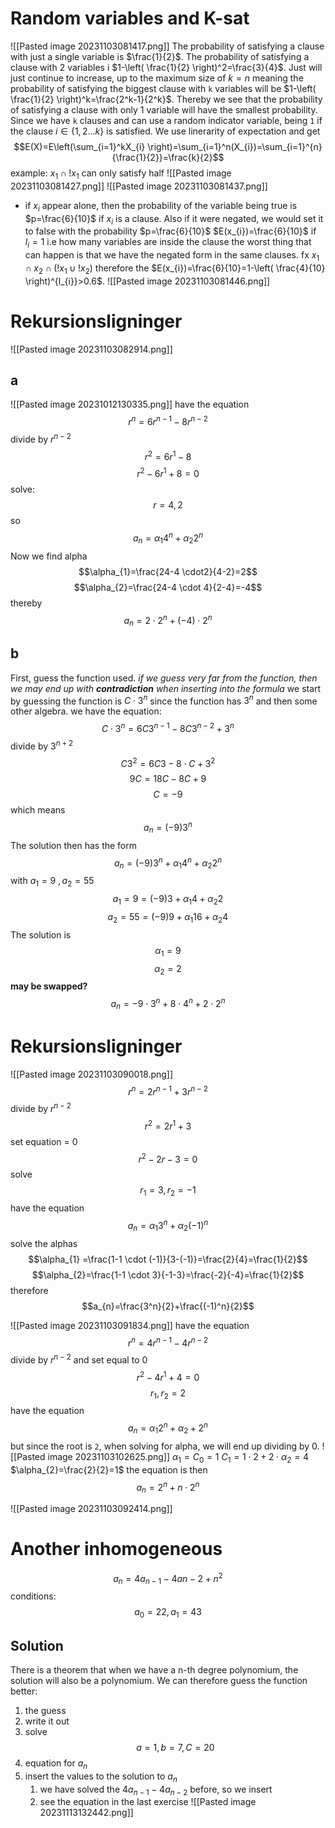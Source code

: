 # Random variables and K-sat
![[Pasted image 20231103081417.png]]
The probability of satisfying a clause with just a single variable is $\frac{1}{2}$. The probability of satisfying a clause with 2 variables i $1-\left( \frac{1}{2} \right)^2=\frac{3}{4}$. Just will just continue to increase, up to the maximum size of $k=n$ meaning the probability of satisfying the biggest clause with `k` variables will be $1-\left( \frac{1}{2} \right)^k=\frac{2^k-1}{2^k}$. Thereby we see that the probability of satisfying a clause with only 1 variable will have the smallest probability.
Since we have `k` clauses and can use a random indicator variable, being `1` if the clause $i\in\{1,2\dots k\}$ is satisfied. We use linerarity of expectation and get
$$E(X)=E\left(\sum_{i=1}^kX_{i} \right)=\sum_{i=1}^n(X_{i})=\sum_{i=1}^{n}{\frac{1}{2}}=\frac{k}{2}$$
example: $x_{1}\cap!x_{1}$ can only satisfy half
![[Pasted image 20231103081427.png]]
![[Pasted image 20231103081437.png]]
- if $x_{i}$ appear alone, then the probability of the variable being true is $p=\frac{6}{10}$ if $x_{i}$ is a clause. Also if it were negated, we would set it to false with the probability $p=\frac{6}{10}$
$E(x_{i})=\frac{6}{10}$ if $l_{i}=1$ i.e how many variables are inside the clause
the worst thing that can happen is that we have the negated form in the same clauses. fx $x_{1}\cap x_{2}\cap(!x_{1}\cup !x_{2})$
therefore the $E(x_{i})=\frac{6}{10}=1-\left( \frac{4}{10} \right)^{l_{i}}>0.6$.
![[Pasted image 20231103081446.png]]

# Rekursionsligninger
![[Pasted image 20231103082914.png]]
## a
![[Pasted image 20231012130335.png]]
have the equation $$r^n=6r^{n-1}-8r^{n-2}$$
divide by $r^{n-2}$
$$r^2=6r^1-8$$
$$r^2-6r^1+8=0$$
solve:
$$r=4, 2$$
so
$$a_{n}=\alpha_{1}4^n+\alpha_{2}2^n$$
Now we find alpha
$$\alpha_{1}=\frac{24-4 \cdot2}{4-2}=2$$
$$\alpha_{2}=\frac{24-4 \cdot 4}{2-4}=-4$$
thereby
$$a_{n}=2 \cdot 2^{n}+(-4) \cdot 2^n$$
## b
First, guess the function used. _if we guess very far from the function, then we may end up with **contradiction** when inserting into the formula_
we start by guessing the function is $C \cdot 3^n$ since the function has $3^n$ and then some other algebra.
we have the equation:
$$C \cdot3^{n}=6 C 3^{n-1}-8C 3^{n-2}+3^n$$
divide by $3^{n+2}$
$$C 3^{2}=6C 3-8 \cdot C+3^2$$
$$9C=18C - 8C + 9$$
$$C=-9$$
which means
$$a_{n}=(-9)3^n$$
The solution then has the form
$$a_{n}=(-9)3^n+\alpha_{1}4^n+\alpha_{2}2^n$$
with
$a_{1}=9 \ , a_{2}=55$
$$a_{1}=9=(-9)3+\alpha_{1}4+\alpha_{2}2$$
$$a_{2}=55=(-9)9+\alpha_{1}16+\alpha_{2}4$$
The solution is
$$\alpha_{1}=9$$
$$\alpha_{2}=2$$
**may be swapped?**
$$a_{n}=-9 \cdot 3^{n}+8 \cdot 4^{n}+2 \cdot 2^n$$
# Rekursionsligninger
![[Pasted image 20231103090018.png]]
$$r^n=2r^{n-1}+3r^{n-2}$$
divide by $r^{n-2}$
$$r^2=2r^1+3$$
set equation = 0
$$r^2-2r-3=0$$
solve
$$r_{1}=3, r_{2}=-1$$
have the equation
$$a_{n}=\alpha_{1}3^n+\alpha_{2}(-1)^n$$
solve the alphas
$$\alpha_{1} =\frac{1-1 \cdot (-1)}{3-(-1)}=\frac{2}{4}=\frac{1}{2}$$
$$\alpha_{2}=\frac{1-1 \cdot 3}{-1-3}=\frac{-2}{-4}=\frac{1}{2}$$
therefore
$$a_{n}=\frac{3^n}{2}+\frac{(-1)^n}{2}$$

![[Pasted image 20231103091834.png]]
have the equation
$$r^n=4r^{n-1}-4r^{n-2}$$
divide by $r^{n-2}$ and set equal to 0
$$r^2-4r^{1}+4=0$$
$$r_{1},r_{2}=2$$
have the equation
$$a_{n}=\alpha_{1}2^n+\alpha_{2}+2^n$$
but since the root is `2`, when solving for alpha, we will end up dividing by 0.
![[Pasted image 20231103102625.png]]
$\alpha_{1}=C_{0}=1$
$C_{1}=1 \cdot 2+2 \cdot \alpha_{2}=4$
$\alpha_{2}=\frac{2}{2}=1$
the equation is then
$$a_{n}=2^{n}+n \cdot 2^n$$


![[Pasted image 20231103092414.png]]


# Another inhomogeneous 
$$a_{n}=4a_{n-1}-4a{n-2}+n^2$$
conditions:
$$a_{0}=22,a_{1}=43$$
## Solution
There is a theorem that when we have a n-th degree polynomium, the solution will also be a polynomium. We can therefore guess the function better:
1. the guess 
2. write it out
3. solve
$$a=1,b=7,C=20$$
4. equation for $a_{n}$
5. insert the values to the solution to $a_{n}$
	1. we have solved the $4a_{n-1}-4a_{n-2}$ before, so we insert
	2. see the equation in the last exercise
![[Pasted image 20231113132442.png]]

